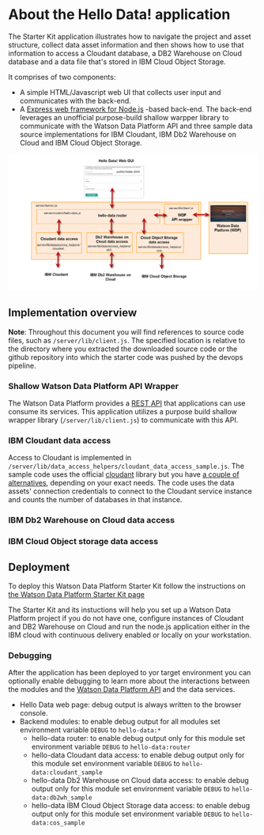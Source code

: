 # About the Hello Data! application

The Starter Kit application illustrates how to navigate the project and asset structure, collect data asset information and then shows how to use that information to access a Cloudant database, a DB2 Warehouse on Cloud database and a data file that's stored in IBM Cloud Object Storage.

It comprises of two components:
 * A simple HTML/Javascript web UI that collects user input and communicates with the back-end.
 * A [Express web framework for Node.js](http://expressjs.com/) -based back-end. The back-end leverages an unofficial purpose-build shallow warpper library to communicate with the Watson Data Platform API and three sample data source implementations for IBM Cloudant, IBM Db2 Warehouse on Cloud and IBM Cloud Object Storage.

![overview](img/skit_app_structure.png)


## Implementation overview

**Note**: Throughout this document you will find references to source code files, such as `/server/lib/client.js`. The specified location is relative to the directory where you extracted the downloaded source code or the github repository into which the starter code was pushed by the devops pipeline.


### Shallow Watson Data Platform API Wrapper
The Watson Data Platform provides a [REST API](https://developer.ibm.com/api/view/id-1084:title-Watson_Data_Platform_Core_Services) that applications can use consume its services. This application utilizes a purpose build shallow wrapper library (`/server/lib/client.js`) to communicate with this API.

### IBM Cloudant data access

Access to Cloudant is implemented in `/server/lib/data_access_helpers/cloudant_data_access_sample.js`. The sample code uses the official [cloudant](https://www.npmjs.com/package/cloudant) library but you have [a couple of alternatives](https://medium.com/ibm-watson-data-lab/choosing-a-cloudant-library-d14c06f3d714), depending on your exact needs. The code uses the data assets' connection credentials to connect to the Cloudant service instance and counts the number of databases in that instance.


### IBM Db2 Warehouse on Cloud data access

### IBM Cloud Object storage data access

## Deployment
To deploy this Watson Data Platform Starter Kit follow the instructions on [the Watson Data Platform Starter Kit page](https://dev-console.stage1.bluemix.net/developer/dataplatform/starter-kits)

The Starter Kit and its instuctions will help you set up a Watson Data Platform project if you do not have one, configure instances of Cloudant and DB2 Warehouse on Cloud and run the node.js application either in the IBM cloud with continuous delivery enabled or locally on your workstation. 

### Debugging 
After the application has been deployed to yor target environment you can optionally enable debugging to learn more about the interactions between the modules and the [Watson Data Platform API](https://wdp-api-registry.mybluemix.net/api-explorer/) and the data services.
 * Hello Data web page: debug output is always written to the browser console.
 * Backend modules: to enable debug output for all modules set environment variable `DEBUG` to `hello-data:*`
   * hello-data router: to enable debug output only for this module set environment variable `DEBUG` to `hello-data:router`
   * hello-data Cloudant data access: to enable debug output only for this module set environment variable `DEBUG` to `hello-data:cloudant_sample`
   * hello-data Db2 Warehouse on Cloud data access: to enable debug output only for this module set environment variable `DEBUG` to `hello-data:db2wh_sample`
   * hello-data IBM Cloud Object Storage data access: to enable debug output only for this module set environment variable `DEBUG` to `hello-data:cos_sample`
